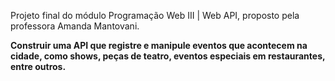 Projeto final do módulo Programação Web III | Web API, proposto pela professora Amanda Mantovani.

**Construir uma API que registre e manipule eventos que acontecem na cidade, como shows, peças de teatro, eventos especiais em restaurantes, entre outros.**
